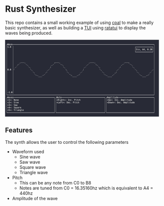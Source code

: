 # Rust Synthesizer

This repo contains a small working example of using [cpal](https://github.com/RustAudio/cpal) to make a really basic synthesizer, as well as building a [TUI](https://en.wikipedia.org/wiki/Text-based_user_interface) using [ratatui](https://github.com/ratatui-org/ratatui) to display the waves being produced.

![Wave being displayed on the synth TUI](etc/ui_sin.png)

## Features

The synth allows the user to control the following parameters

- Waveform used
  - Sine wave
  - Saw wave
  - Square wave
  - Triangle wave
- Pitch
  - This can be any note from C0 to B8
  - Notes are tuned from C0 = 16.35160hz which is equivalent to A4 = 440hz
- Amplitude of the wave